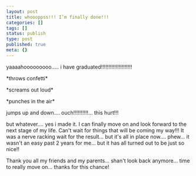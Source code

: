 ```yaml
---
layout: post
title: whoooppss!!! I’m finally done!!!
categories: []
tags: []
status: publish
type: post
published: true
meta: {}
---
```

yaaaahooooooooo..... i have graduated!!!!!!!!!!!!!!!!!!!!!

\*throws confetti\*

\*screams out loud\*

\*punches in the air\*

jumps up and down.... ouch!!!!!!!!!!... this hurt!!!

but whatever.... yes i made it. I can finally move on and look forward to the next stage of my life. Can't wait for things that will be coming my way!!! It was a nerve racking wait for the result... but it's all in place now.... phew... it wasn't an easy past 2 years for me... but it has all turned out to be just so nice!!

Thank you all my friends and my parents... shan't look back anymore... time to really move on... thanks for this chance!
